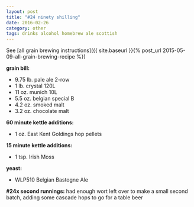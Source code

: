 ```yaml
---
layout: post
title: "#24 ninety shilling"
date: 2016-02-26
category: other
tags: drinks alcohol homebrew ale scottish
---
```

See  [all grain brewing instructions]({{ site.baseurl }}{% post_url 2015-05-09-all-grain-brewing-recipe %})

**grain bill:**
* 9.75 lb. pale ale 2-row
* 1 lb. crystal 120L
* 11 oz. munich 10L
* 5.5 oz. belgian special B
* 4.2 oz. smoked malt
* 3.2 oz. chocolate malt

**60 minute kettle additions:**
* 1 oz. East Kent Goldings hop pellets

**15 minute kettle additions:**
* 1 tsp. Irish Moss

**yeast:**
* WLP510 Belgian Bastogne Ale

**#24x second runnings:**
had enough wort left over to make a small second batch, adding some cascade hops to go for a
table beer
